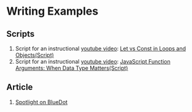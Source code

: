 # Writing Examples

## Scripts
1. Script for an instructional [youtube video](https://youtu.be/E9oLjvUlpVg): [Let vs Const in Loops and Objects(Script)](/letvsconst.md)
2. Script for an instructional [youtube video](https://youtu.be/QaD39O0fY8Q): [JavaScript Function Arguments: When Data Type Matters(Script)](/jsfunctionarguments.pdf)

## Article
1. [Spotlight on BlueDot](/bluedot.pdf)
